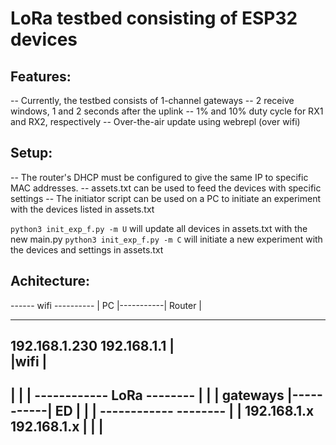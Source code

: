 # LoRa testbed consisting of ESP32 devices

## Features:
-- Currently, the testbed consists of 1-channel gateways
-- 2 receive windows, 1 and 2 seconds after the uplink
-- 1% and 10% duty cycle for RX1 and RX2, respectively
-- Over-the-air update using webrepl (over wifi)

## Setup:
-- The router's DHCP must be configured to give the same IP to specific MAC addresses.
-- assets.txt can be used to feed the devices with specific settings
-- The initiator script can be used on a PC to initiate an experiment with the devices listed in assets.txt

`python3 init_exp_f.py -m U` will update all devices in assets.txt with the new main.py
`python3 init_exp_f.py -m C` will initiate a new experiment with the devices and settings in assets.txt

## Achitecture:

------    wifi   ----------
| PC |-----------| Router |
------           ----------
192.168.1.230     192.168.1.1
                      |     
                      |wifi 
                      | 
----------------------------------------
|                                      |
|  ------------    LoRa   --------     |
|  | gateways |-----------|  ED  |     |
|  ------------           --------     |
|   192.168.1.x          192.168.1.x   |
|                                      |
----------------------------------------

